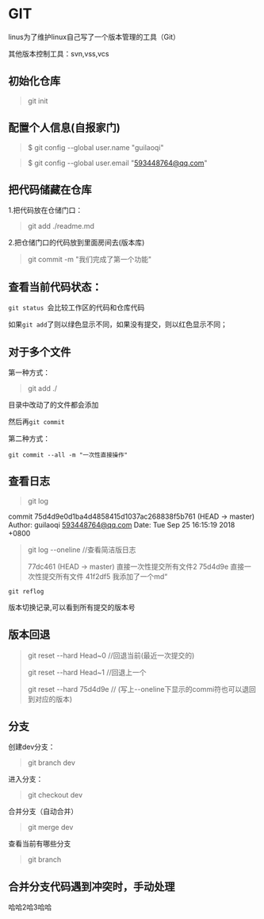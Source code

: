 # GIT

linus为了维护linux自己写了一个版本管理的工具（Git）

其他版本控制工具：svn,vss,vcs 

## 初始化仓库

> git init

## 配置个人信息(自报家门)

> $ git config --global user.name "guilaoqi"

> $ git config --global user.email "593448764@qq.com"

## 把代码储藏在仓库

1.把代码放在仓储门口：

> git add ./readme.md

2.把仓储门口的代码放到里面房间去(版本库)

> git commit -m "我们完成了第一个功能"

## 查看当前代码状态：

`git status `会比较工作区的代码和仓库代码

如果`git add`了则以绿色显示不同，如果没有提交，则以红色显示不同；

## 对于多个文件

第一种方式：

> git add ./

目录中改动了的文件都会添加

然后再`git commit`

第二种方式：

`git commit --all -m "一次性直接操作"`

## 查看日志

> git log

commit 75d4d9e0d1ba4d4858415d1037ac268838f5b761 (HEAD -> master)
Author: guilaoqi <593448764@qq.com>
Date:   Tue Sep 25 16:15:19 2018 +0800

> git log --oneline   //查看简洁版日志
>
> 77dc461 (HEAD -> master) 直接一次性提交所有文件2
> 75d4d9e 直接一次性提交所有文件
> 41f2df5 我添加了一个md“

`git reflog`

版本切换记录,可以看到所有提交的版本号

## 版本回退

> git reset --hard  Head~0 //回退当前(最近一次提交的)
>
> git reset --hard  Head~1 //回退上一个
>
> git reset --hard  75d4d9e // (写上--oneline下显示的commi符也可以退回到对应的版本)

## 分支

创建dev分支：

> git branch dev

进入分支：

> git checkout dev

合并分支（自动合并）

> git merge dev

查看当前有哪些分支

> git branch

## 合并分支代码遇到冲突时，手动处理

哈哈2哈3哈哈